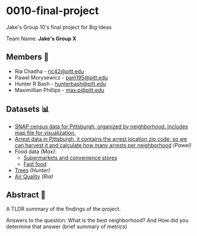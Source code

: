 # 0010-final-project
Jake's Group 10's final project for Big Ideas

Team Name: **Jake's Group X**

## Members 👥

- Ria Chadha - ric42@pitt.edu
- Pawel Morysewicz - pam195@pitt.edu
- Hunter R Bash - hunterbash@pitt.edu
- Maximillian Phillips - max.p@pitt.edu

## Datasets 📊

- [SNAP census data for Pittsburgh, organized by neighborhood. Includes map file for visualization.](https://data.wprdc.org/dataset/neighborhoods-with-snap-data)
- [Arrest data in Pittsburgh, it contains the arrest location zip code, so we can harvest it and calculate how many arrests per neighborhood](https://data.wprdc.org/dataset/arrest-data) _(Pawel)_
- Food data _(Max)_:
    - [Supermarkets and convenience stores](https://data.wprdc.org/dataset/allegheny-county-supermarkets-convenience-stores)
    - [Fast food](https://data.wprdc.org/dataset/allegheny-county-fast-food)
- [Trees](https://data.wprdc.org/dataset/city-trees) _(Hunter)_
- [Air Quality](https://data.wprdc.org/dataset/allegheny-county-air-quality) _(Ria)_

## Abstract 📝

A TLDR summary of the findings of the project. 

Answers to the question: What is the best neighborhood? And How did you determine that answer (brief summary of metrics)